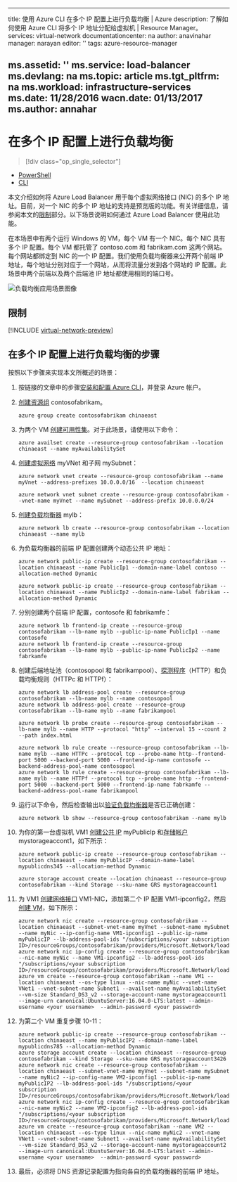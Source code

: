 <!-- need to be verified -->

---
title: 使用 Azure CLI 在多个 IP 配置上进行负载均衡 | Azure
description: 了解如何使用 Azure CLI 将多个 IP 地址分配给虚拟机 | Resource Manager。
services: virtual-network
documentationcenter: na
author: anavinahar
manager: narayan
editor: ''
tags: azure-resource-manager

ms.assetid: ''
ms.service: load-balancer
ms.devlang: na
ms.topic: article
ms.tgt_pltfrm: na
ms.workload: infrastructure-services
ms.date: 11/28/2016
wacn.date: 01/13/2017
ms.author: annahar
---

# 在多个 IP 配置上进行负载均衡
> [!div class="op_single_selector"]
- [PowerShell](./load-balancer-multiple-ip.md)
- [CLI](./load-balancer-multiple-ip-cli.md)

本文介绍如何将 Azure Load Balancer 用于每个虚拟网络接口 \(NIC\) 的多个 IP 地址。目前，对一个 NIC 的多个 IP 地址的支持是预览版的功能。有关详细信息，请参阅本文的[限制](#limitations)部分。以下场景说明如何通过 Azure Load Balancer 使用此功能。

在本场景中有两个运行 Windows 的 VM，每个 VM 有一个 NIC。每个 NIC 具有多个 IP 配置。每个 VM 都托管了 contoso.com 和 fabrikam.com 这两个网站。每个网站都绑定到 NIC 的一个 IP 配置。我们使用负载均衡器来公开两个前端 IP 地址，每个地址分别对应于一个网站，从而将流量分发到各个网站的 IP 配置。此场景中两个前端以及两个后端池 IP 地址都使用相同的端口号。

![负载均衡应用场景图像](./media/load-balancer-multiple-ip/lb-multi-ip.PNG)  

## <a name="limitations"></a> 限制

[!INCLUDE [virtual-network-preview](../../includes/virtual-network-preview.md)]

## 在多个 IP 配置上进行负载均衡的步骤

按照以下步骤来实现本文所概述的场景：

1. 按链接的文章中的步骤[安装和配置 Azure CLI](../xplat-cli-install.md)，并登录 Azure 帐户。
2. [创建资源组](../virtual-machines/virtual-machines-linux-create-cli-complete.md#create-resource-groups-and-choose-deployment-locations) contosofabrikam。

    ```azurecli
    azure group create contosofabrikam chinaeast
    ```

3. 为两个 VM [创建可用性集](../virtual-machines/virtual-machines-linux-create-cli-complete.md#create-an-availability-set)。对于此场景，请使用以下命令：

    ```azurecli
    azure availset create --resource-group contosofabrikam --location chinaeast --name myAvailabilitySet
    ```

4. [创建虚拟网络](../virtual-machines/virtual-machines-linux-create-cli-complete.md#create-a-virtual-network-and-subnet) myVNet 和子网 mySubnet：

    ```azurecli
    azure network vnet create --resource-group contosofabrikam --name myVnet --address-prefixes 10.0.0.0/16  --location chinaeast

    azure network vnet subnet create --resource-group contosofabrikam --vnet-name myVnet --name mySubnet --address-prefix 10.0.0.0/24
    ```

5. [创建负载均衡器](../virtual-machines/virtual-machines-linux-create-cli-complete.md#create-a-load-balancer-and-ip-pools) mylb：

    ```azurecli
    azure network lb create --resource-group contosofabrikam --location chinaeast --name mylb
    ```

6. 为负载均衡器的前端 IP 配置创建两个动态公共 IP 地址：

    ```azurecli
    azure network public-ip create --resource-group contosofabrikam --location chinaeast --name PublicIp1 --domain-name-label contoso --allocation-method Dynamic

    azure network public-ip create --resource-group contosofabrikam --location chinaeast --name PublicIp2 --domain-name-label fabrikam --allocation-method Dynamic
    ```

7. 分别创建两个前端 IP 配置，contosofe 和 fabrikamfe：

    ```azurecli
    azure network lb frontend-ip create --resource-group contosofabrikam --lb-name mylb --public-ip-name PublicIp1 --name contosofe
    azure network lb frontend-ip create --resource-group contosofabrikam --lb-name mylb --public-ip-name PublicIp2 --name fabrkamfe
    ```

8. 创建后端地址池（contosopool 和 fabrikampool）、[探测程序](../virtual-machines/virtual-machines-linux-create-cli-complete.md#create-a-load-balancer-health-probe)（HTTP）和负载均衡规则（HTTPc 和 HTTPf）：

    ```azurecli
    azure network lb address-pool create --resource-group contosofabrikam --lb-name mylb --name contosopool
    azure network lb address-pool create --resource-group contosofabrikam --lb-name mylb --name fabrikampool

    azure network lb probe create --resource-group contosofabrikam --lb-name mylb --name HTTP --protocol "http" --interval 15 --count 2 --path index.html

    azure network lb rule create --resource-group contosofabrikam --lb-name mylb --name HTTPc --protocol tcp --probe-name http--frontend-port 5000 --backend-port 5000 --frontend-ip-name contosofe --backend-address-pool-name contosopool
    azure network lb rule create --resource-group contosofabrikam --lb-name mylb --name HTTPf --protocol tcp --probe-name http --frontend-port 5000 --backend-port 5000 --frontend-ip-name fabrkamfe --backend-address-pool-name fabrikampool
    ```

9. 运行以下命令，然后检查输出以[验证负载均衡器](../virtual-machines/virtual-machines-linux-create-cli-complete.md#verify-the-load-balancer)是否已正确创建：

    ```azurecli
    azure network lb show --resource-group contosofabrikam --name mylb
    ```

10. 为你的第一台虚拟机 VM1 [创建公共 IP](../virtual-machines/virtual-machines-linux-create-cli-complete.md#create-a-public-ip-address) myPublicIp 和[存储帐户](../virtual-machines/virtual-machines-linux-create-cli-complete.md#create-a-storage-account) mystorageaccont1，如下所示：

    ```azurecli
    azure network public-ip create --resource-group contosofabrikam --location chinaeast --name myPublicIP --domain-name-label mypublicdns345 --allocation-method Dynamic

    azure storage account create --location chinaeast --resource-group contosofabrikam --kind Storage --sku-name GRS mystorageaccount1
    ```

11. 为 VM1 [创建网络接口](../virtual-machines/virtual-machines-linux-create-cli-complete.md#create-an-nic-to-use-with-the-linux-vm) VM1-NIC，添加第二个 IP 配置 VM1-ipconfig2，然后[创建 VM](../virtual-machines/virtual-machines-linux-create-cli-complete.md#create-the-linux-vms)，如下所示：

    ```azurecli
    azure network nic create --resource-group contosofabrikam --location chinaeast --subnet-vnet-name myVnet --subnet-name mySubnet --name myNic --ip-config-name VM1-ipconfig1 --public-ip-name myPublicIP --lb-address-pool-ids "/subscriptions/<your subscription ID>/resourceGroups/contosofabrikam/providers/Microsoft.Network/loadBalancers/mylb/backendAddressPools/contosopool"
    azure network nic ip-config create --resource-group contosofabrikam --nic-name myNic --name VM1-ipconfig2 --lb-address-pool-ids "/subscriptions/<your subscription ID>/resourceGroups/contosofabrikam/providers/Microsoft.Network/loadBalancers/mylb/backendAddressPools/fabrikampool"
    azure vm create --resource-group contosofabrikam --name VM1 --location chinaeast --os-type linux --nic-name myNic --vnet-name VNet1 --vnet-subnet-name Subnet1 --availset-name myAvailabilitySet --vm-size Standard_DS3_v2 --storage-account-name mystorageaccount1 --image-urn canonical:UbuntuServer:16.04.0-LTS:latest --admin-username <your username>  --admin-password <your password>
    ```

12. 为第二个 VM 重复步骤 10-11：

    ```azurecli
    azure network public-ip create --resource-group contosofabrikam --location chinaeast --name myPublicIP2 --domain-name-label mypublicdns785 --allocation-method Dynamic
    azure storage account create --location chinaeast --resource-group contosofabrikam --kind Storage --sku-name GRS mystorageaccount3426
    azure network nic create --resource-group contosofabrikam --location chinaeast --subnet-vnet-name myVnet --subnet-name mySubnet --name myNic2 --ip-config-name VM2-ipconfig1 --public-ip-name myPublicIP2 --lb-address-pool-ids "/subscriptions/<your subscription ID>/resourceGroups/contosofabrikam/providers/Microsoft.Network/loadBalancers/mylb/backendAddressPools/contosopool"
    azure network nic ip-config create --resource-group contosofabrikam --nic-name myNic2 --name VM2-ipconfig2 --lb-address-pool-ids "/subscriptions/<your subscription ID>/resourceGroups/contosofabrikam/providers/Microsoft.Network/loadBalancers/mylb/backendAddressPools/fabrikampool"
    azure vm create --resource-group contosofabrikam --name VM2 --location chinaeast --os-type linux --nic-name myNic2 --vnet-name VNet1 --vnet-subnet-name Subnet1 --availset-name myAvailabilitySet --vm-size Standard_DS3_v2 --storage-account-name mystorageaccount2 --image-urn canonical:UbuntuServer:16.04.0-LTS:latest --admin-username <your username>  --admin-password <your password>
    ```

13. 最后，必须将 DNS 资源记录配置为指向各自的负载均衡器的前端 IP 地址。

<!---HONumber=Mooncake_0109_2017-->